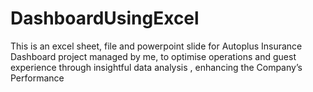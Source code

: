 # DashboardUsingExcel
This is an excel sheet, file  and powerpoint slide for Autoplus Insurance Dashboard project managed by me, to optimise  operations and guest experience through insightful data analysis , enhancing the Company’s Performance 
